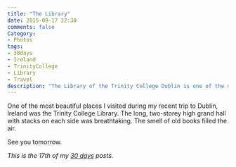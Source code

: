 ```yaml
---
title: "The Library"
date: 2015-09-17 22:30
comments: false
Category:
- Photos
tags:
- 30days
- Ireland
- TrinityCollege
- Library
- Travel
description: "The Library of the Trinity College Dublin is one of the most beautiful places to visit in Ireland."
---
```


One of the most beautiful places I visited during my recent trip to Dublin, Ireland was the Trinity College Library. The long, two-storey high grand hall with stacks on each side was breathtaking. The smell of old books filled the air.

<!-- more -->


<!-- c /images/2015/09/TrinityCollege/1.jpg One of the first sights as you enter the library -->

<!-- c /images/2015/09/TrinityCollege/2.jpg The books aren't ordered by author or title, but by size -->

<!-- c /images/2015/09/TrinityCollege/3.jpg Ladders are essential -->

<!-- c /images/2015/09/TrinityCollege/4.jpg The Ceiling -->

<!-- c /images/2015/09/TrinityCollege/5.jpg One last look before leaving -->

See you tomorrow.

_This is the 17th of my [30 days][] posts._

[30 days]: /2015/08/31/30-days/
